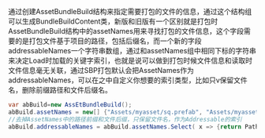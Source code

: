 通过创建AssetBundleBuild结构来指定需要打包的文件的信息，通过这个结构组可以生成BundleBuildContent类，新版和旧版有一个区别就是打包时AssetBundleBuild结构中的assetNames用来寻找打包的文件信息，这个字段需要的是打包文件基于项目的路径，包括后缀名，而一个新的字段addressableNames一个字符串数组，通过和assetNames组中相同下标的字符串来决定Load时加载的关键字索引，也就是说可以做到打包时候文件信息和读取时文件信息毫无关联，通过SBP打包默认会把AssetNames作为addressableNames，可以在之中自定义你想要的索引类型，比如只v保留文件名，删除前缀路径和文件后缀名。

```c#
var abBuild=new AssEtBundleBuild();
abBuild.assetNames = new[] {"Assets/myasset/sq.prefab", "Assets/myasset/testimage.jpg"};
//去掉AssetNames中的路径前缀和文件后缀，只保留文件名，作为Addressable的索引
abBuild.addressableNames = abBuild.assetNames.Select( x => {return Path.GetFileNameWithoutExtension(x);}).ToArray();
```

